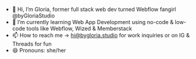 - 👋 Hi, I’m Gloria, former full stack web dev turned Webflow fangirl @byGloriaStudio
- 🌱 I’m currently learning Web App Development using no-code & low-code tools like Webflow, Wized & Memberstack
- 📫 How to reach me -> hi@bygloria.studio for work inquiries or on IG & Threads for fun
- 😄 Pronouns: she/her

<!---
byGloriaStudio/byGloriaStudio is a ✨ special ✨ repository because its `README.md` (this file) appears on your GitHub profile.
You can click the Preview link to take a look at your changes.
--->
